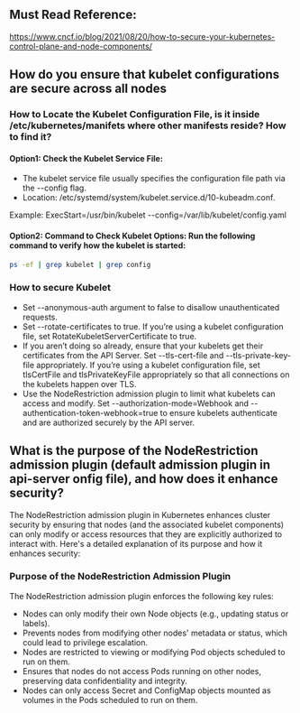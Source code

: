 ## Must Read Reference:
https://www.cncf.io/blog/2021/08/20/how-to-secure-your-kubernetes-control-plane-and-node-components/

## How do you ensure that kubelet configurations are secure across all nodes

### How to Locate the Kubelet Configuration File, is it inside /etc/kubernetes/manifets where other manifests reside? How to find it? 

#### Option1: Check the Kubelet Service File:
- The kubelet service file usually specifies the configuration file path via the --config flag.
- Location: /etc/systemd/system/kubelet.service.d/10-kubeadm.conf.

Example:
ExecStart=/usr/bin/kubelet --config=/var/lib/kubelet/config.yaml

#### Option2: Command to Check Kubelet Options: Run the following command to verify how the kubelet is started:

```bash
ps -ef | grep kubelet | grep config
```

### How to secure Kubelet 
- Set --anonymous-auth argument to false to disallow unauthenticated requests.
- Set --rotate-certificates to true. If you’re using a kubelet configuration file, set RotateKubeletServerCertificate to true.
- If you aren’t doing so already, ensure that your kubelets get their certificates from the API Server.
  Set --tls-cert-file and --tls-private-key-file appropriately. If you’re using a kubelet configuration file, set tlsCertFile and tlsPrivateKeyFile appropriately
  so that all connections on the kubelets happen over TLS.
- Use the NodeRestriction admission plugin to limit what kubelets can access and modify.
  Set --authorization-mode=Webhook and --authentication-token-webhook=true to ensure kubelets authenticate and are authorized securely by the API server.

## What is the purpose of the NodeRestriction admission plugin (default admission plugin in api-server  onfig file), and how does it enhance security?

The NodeRestriction admission plugin in Kubernetes enhances cluster security by ensuring that nodes (and the associated kubelet components) can only 
modify or access resources that they are explicitly authorized to interact with. Here's a detailed explanation of its purpose and how it enhances security:

### Purpose of the NodeRestriction Admission Plugin
The NodeRestriction admission plugin enforces the following key rules:

- Nodes can only modify their own Node objects (e.g., updating status or labels).
- Prevents nodes from modifying other nodes' metadata or status, which could lead to privilege escalation.
- Nodes are restricted to viewing or modifying Pod objects scheduled to run on them.
- Ensures that nodes do not access Pods running on other nodes, preserving data confidentiality and integrity.
- Nodes can only access Secret and ConfigMap objects mounted as volumes in the Pods scheduled to run on them.
